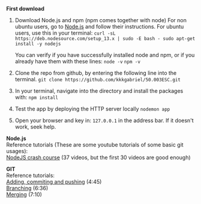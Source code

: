 **First download**

1. Download Node.js and npm (npm comes together with node)
For non ubuntu users, go to [Node.js](https://nodejs.org/en/download/package-manager/) and follow their instructions.
For ubuntu users, use this in your terminal: 
`curl -sL https://deb.nodesource.com/setup_13.x | sudo -E bash -
sudo apt-get install -y nodejs`

	You can verify if you have successfully installed node and npm, or if you already have them with these lines:
`node -v`
	`npm -v`

    
2.  Clone the repo from github, by entering the following line into the terminal.
 `git clone https://github.com/kkkgabriel/50.003ESC.git`
 
3. In your terminal, navigate into the directory and install the packages with:
`npm install`

4. Test the app by deploying the HTTP server locally
`nodemon app`

5. Open your browser and key in: `127.0.0.1` in the address bar. If it doesn't work, seek help.

**Node.js**<br>
Reference tutorials (These are some youtube tutorials of some basic git usages):<br>
[NodeJS crash course](https://www.youtube.com/watch?v=w-7RQ46RgxU&list=PL4cUxeGkcC9gcy9lrvMJ75z9maRw4byYp) (37 videos, but the first 30 videos are good enough)

**GIT**<br>
Reference tutorials: <br>
[Adding, commiting and pushing](https://www.youtube.com/watch?v=5HLst694D_Y) (4:45)<br>
[Branching](https://www.youtube.com/watch?v=JTE2Fn_sCZs) (6:36)<br>
[Merging](https://www.youtube.com/watch?v=JTE2Fn_sCZs) (7:10)




